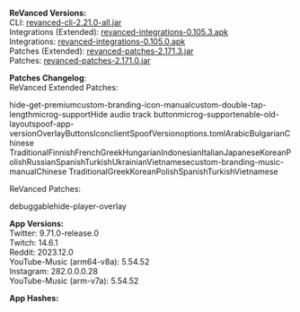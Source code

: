 **ReVanced Versions:**  
CLI: [revanced-cli-2.21.0-all.jar](https://github.com/j-hc/revanced-cli/releases/tag/v2.21.0)  
Integrations (Extended): [revanced-integrations-0.105.3.apk](https://github.com/inotia00/revanced-integrations/releases/tag/v0.105.3)  
Integrations: [revanced-integrations-0.105.0.apk](https://github.com/revanced/revanced-integrations/releases/tag/v0.105.0)  
Patches (Extended): [revanced-patches-2.171.3.jar](https://github.com/inotia00/revanced-patches/releases/tag/v2.171.3)  
Patches: [revanced-patches-2.171.0.jar](https://github.com/revanced/revanced-patches/releases/tag/v2.171.0)  

**Patches Changelog**:   
ReVanced Extended Patches:  

hide-get-premiumcustom-branding-icon-manualcustom-double-tap-lengthmicrog-supportHide audio track buttonmicrog-supportenable-old-layoutspoof-app-versionOverlayButtonsIconclientSpoofVersionoptions.tomlArabicBulgarianChinese TraditionalFinnishFrenchGreekHungarianIndonesianItalianJapaneseKoreanPolishRussianSpanishTurkishUkrainianVietnamesecustom-branding-music-manualChinese TraditionalGreekKoreanPolishSpanishTurkishVietnamese
  
ReVanced Patches:   

debuggablehide-player-overlay
  
**App Versions:**  
Twitter: 9.71.0-release.0  
Twitch: 14.6.1  
Reddit: 2023.12.0  
YouTube-Music (arm64-v8a): 5.54.52  
Instagram: 282.0.0.0.28  
YouTube-Music (arm-v7a): 5.54.52  

**App Hashes:**  
  
